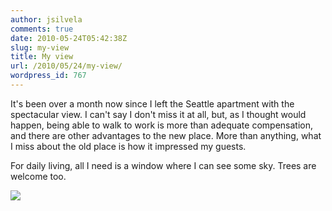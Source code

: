 ```yaml
---
author: jsilvela
comments: true
date: 2010-05-24T05:42:38Z
slug: my-view
title: My view
url: /2010/05/24/my-view/
wordpress_id: 767
---
```


It's been over a month now since I left the Seattle apartment with the spectacular view. I can't say I don't miss it at all, but, as I thought would happen, being able to walk to work is more than adequate compensation, and there are other advantages to the new place. More than anything, what I miss about the old place is how it impressed my guests.

For daily living, all I need is a window where I can see some sky. Trees are welcome too.

[![](https://jsilvela.smugmug.com/Other/Sueltas/IMG0065/876931633_FtMCy-S.jpg)](https://jsilvela.smugmug.com/Other/Sueltas/5019150_Y3JuM#876931633_FtMCy-A-LB)
